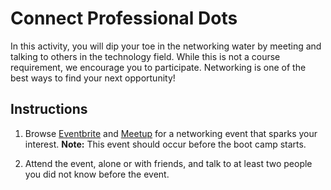# Connect Professional Dots

In this activity, you will dip your toe in the networking water by meeting and talking to others in the technology field. While this is not a course requirement, we encourage you to participate. Networking is one of the best ways to find your next opportunity!

## Instructions

1. Browse [Eventbrite](https://www.eventbrite.com/) and [Meetup](http://meetup.com/) for a networking event that sparks your interest. **Note:** This event should occur before the boot camp starts.

1. Attend the event, alone or with friends, and talk to at least two people you did not know before the event.
